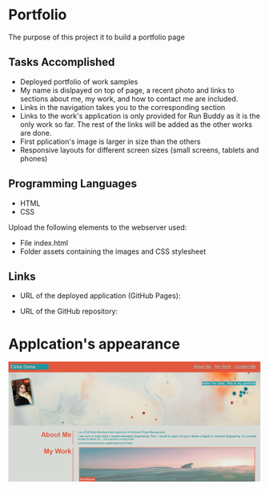 # Portfolio
The purpose of this project it to build a portfolio page

## Tasks Accomplished 
* Deployed portfolio of work samples
* My name is dislpayed on top of page, a recent photo and links to sections about me, my work, and how to contact me are included.
* Links in the navigation takes you to the corresponding section
* Links to the work's application is only provided for Run Buddy as it is the only work so far. The rest of the links will be added as the other works are done.
* First pplication's image is larger in size than the others
* Responsive layouts for different screen sizes (small screens, tablets and phones)

## Programming Languages

* HTML
* CSS

Upload the following elements to the webserver used:
* File index.html
* Folder assets containing the images and CSS stylesheet

## Links

* URL of the deployed application (GitHub Pages):

* URL of the GitHub repository:

# Applcation's appearance

![portfolio image](./assets/images/App_Image.jpg)

